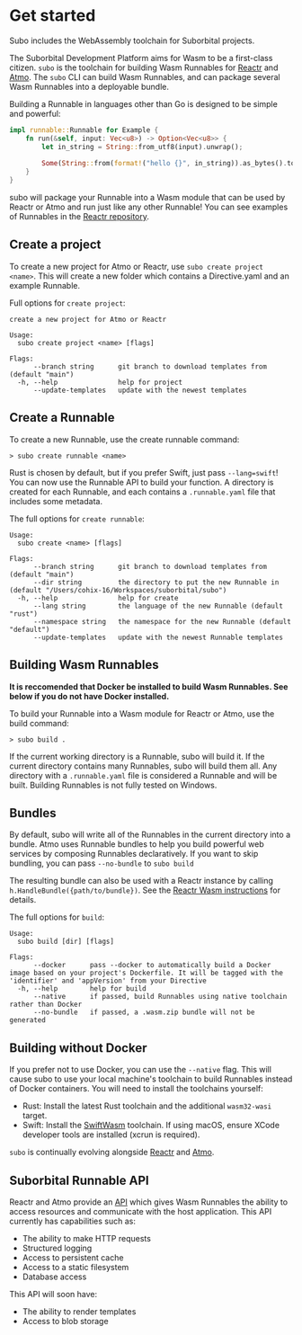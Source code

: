 # Get started

Subo includes the WebAssembly toolchain for Suborbital projects.

The Suborbital Development Platform aims for Wasm to be a first-class citizen. `subo` is the toolchain for building Wasm Runnables for [Reactr](https://github.com/suborbital/reactr) and [Atmo](https://github.com/suborbital/atmo). The `subo` CLI can build Wasm Runnables, and can package several Wasm Runnables into a deployable bundle.

Building a Runnable in languages other than Go is designed to be simple and powerful:
```rust
impl runnable::Runnable for Example {
    fn run(&self, input: Vec<u8>) -> Option<Vec<u8>> {
        let in_string = String::from_utf8(input).unwrap();
    
        Some(String::from(format!("hello {}", in_string)).as_bytes().to_vec())
    }
}
```
subo will package your Runnable into a Wasm module that can be used by Reactr or Atmo and run just like any other Runnable! You can see examples of Runnables in the [Reactr repository](https://github.com/suborbital/reactr/tree/main/rwasm/testdata).

## Create a project
To create a new project for Atmo or Reactr, use `subo create project <name>`. This will create a new folder which contains a Directive.yaml and an example Runnable.

Full options for `create project`:
```
create a new project for Atmo or Reactr

Usage:
  subo create project <name> [flags]

Flags:
      --branch string      git branch to download templates from (default "main")
  -h, --help               help for project
      --update-templates   update with the newest templates
```

## Create a Runnable
To create a new Runnable, use the create runnable command:
```
> subo create runnable <name>
```
Rust is chosen by default, but if you prefer Swift, just pass `--lang=swift`! You can now use the Runnable API to build your function. A directory is created for each Runnable, and each contains a `.runnable.yaml` file that includes some metadata.

The full options for `create runnable`:
```
Usage:
  subo create <name> [flags]

Flags:
      --branch string      git branch to download templates from (default "main")
      --dir string         the directory to put the new Runnable in (default "/Users/cohix-16/Workspaces/suborbital/subo")
  -h, --help               help for create
      --lang string        the language of the new Runnable (default "rust")
      --namespace string   the namespace for the new Runnable (default "default")
      --update-templates   update with the newest Runnable templates
```

## Building Wasm Runnables
**It is reccomended that Docker be installed to build Wasm Runnables. See below if you do not have Docker installed.**
 
To build your Runnable into a Wasm module for Reactr or Atmo, use the build command:
```
> subo build .
```
If the current working directory is a Runnable, subo will build it. If the current directory contains many Runnables, subo will build them all. Any directory with a `.runnable.yaml` file is considered a Runnable and will be built. Building Runnables is not fully tested on Windows.

## Bundles
By default, subo will write all of the Runnables in the current directory into a bundle. Atmo uses Runnable bundles to help you build powerful web services by composing Runnables declaratively. If you want to skip bundling, you can pass `--no-bundle` to `subo build`

The resulting bundle can also be used with a Reactr instance by calling `h.HandleBundle({path/to/bundle})`. See the [Reactr Wasm instructions](https://github.com/suborbital/reactr/blob/master/docs/wasm.md) for details.

The full options for `build`:
```
Usage:
  subo build [dir] [flags]

Flags:
      --docker      pass --docker to automatically build a Docker image based on your project's Dockerfile. It will be tagged with the 'identifier' and 'appVersion' from your Directive
  -h, --help        help for build
      --native      if passed, build Runnables using native toolchain rather than Docker
      --no-bundle   if passed, a .wasm.zip bundle will not be generated
```

## Building without Docker
If you prefer not to use Docker, you can use the `--native` flag. This will cause subo to use your local machine's toolchain to build Runnables instead of Docker containers. You will need to install the toolchains yourself:
- Rust: Install the latest Rust toolchain and the additional `wasm32-wasi` target.
- Swift: Install the [SwiftWasm](https://book.swiftwasm.org/getting-started/setup.html) toolchain. If using macOS, ensure XCode developer tools are installed (xcrun is required).

`subo` is continually evolving alongside [Reactr](https://github.com/suborbital/reactr) and [Atmo](https://github.com/suborbital/atmo).

## Suborbital Runnable API
Reactr and Atmo provide an [API](https://atmo.suborbital.dev/runnable-api/introduction) which gives Wasm Runnables the ability to access resources and communicate with the host application. This API currently has capabilities such as:
- The ability to make HTTP requests
- Structured logging
- Access to persistent cache
- Access to a static filesystem
- Database access

This API will soon have:
- The ability to render templates
- Access to blob storage
